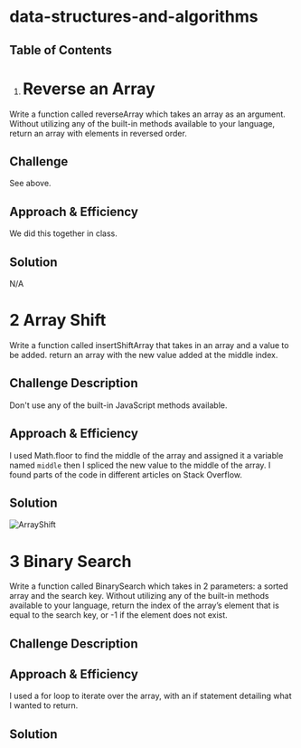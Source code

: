 # data-structures-and-algorithms

## Table of Contents

1. # Reverse an Array
Write a function called reverseArray which takes an array as an argument. Without utilizing any of the built-in methods available to your language, return an array with elements in reversed order.

## Challenge
See above.

## Approach & Efficiency
We did this together in class.

## Solution
N/A

# 2 Array Shift
Write a function called insertShiftArray that takes in an array and a value to be added. return an array with the new value added at the middle index.

## Challenge Description
Don't use any of the built-in JavaScript methods available.

## Approach & Efficiency
I used Math.floor to find the middle of the array and assigned it a variable named `middle` then I spliced the new value to the middle of the array. I found parts of the code in different articles on Stack Overflow.

## Solution
![ArrayShift](../assets/arrayShift.jpg)

# 3 Binary Search
Write a function called BinarySearch which takes in 2 parameters: a sorted array and the search key. Without utilizing any of the built-in methods available to your language, return the index of the array’s element that is equal to the search key, or -1 if the element does not exist.

## Challenge Description
<!-- Description of the challenge -->

## Approach & Efficiency
I used a for loop to iterate over the array, with an if statement detailing what I wanted to return.

## Solution
<!-- Embedded whiteboard image -->

